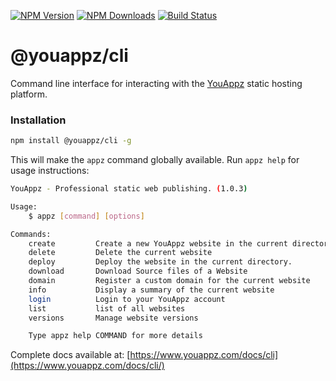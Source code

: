 [![NPM Version][npm-image]][npm-url]
[![NPM Downloads][downloads-image]][downloads-url]
[![Build Status][travis-image]][travis-url]

# @youappz/cli

Command line interface for interacting with the [YouAppz](https://www.youappz.com) static hosting platform.

### Installation

```sh
npm install @youappz/cli -g
```

This will make the `appz` command globally available. Run `appz help` for usage instructions:

```sh
YouAppz - Professional static web publishing. (1.0.3)

Usage:
    $ appz [command] [options]

Commands:    
    create         Create a new YouAppz website in the current directory
    delete         Delete the current website
    deploy         Deploy the website in the current directory.
    download       Download Source files of a Website
    domain         Register a custom domain for the current website
    info           Display a summary of the current website
    login          Login to your YouAppz account
    list           list of all websites
    versions       Manage website versions

    Type appz help COMMAND for more details
```

Complete docs available at: [https://www.youappz.com/docs/cli](https://www.youappz.com/docs/cli/)

[npm-image]: https://img.shields.io/npm/v/youappz-cli.svg?style=flat
[npm-url]: https://npmjs.org/package/youappz-cli
[travis-image]: https://img.shields.io/travis/youappz/youappz-cli.svg?style=flat
[travis-url]: https://travis-ci.org/youappz/youappz-cli
[downloads-image]: https://img.shields.io/npm/dm/youappz-cli.svg?style=flat
[downloads-url]: https://npmjs.org/package/youappz-cli
